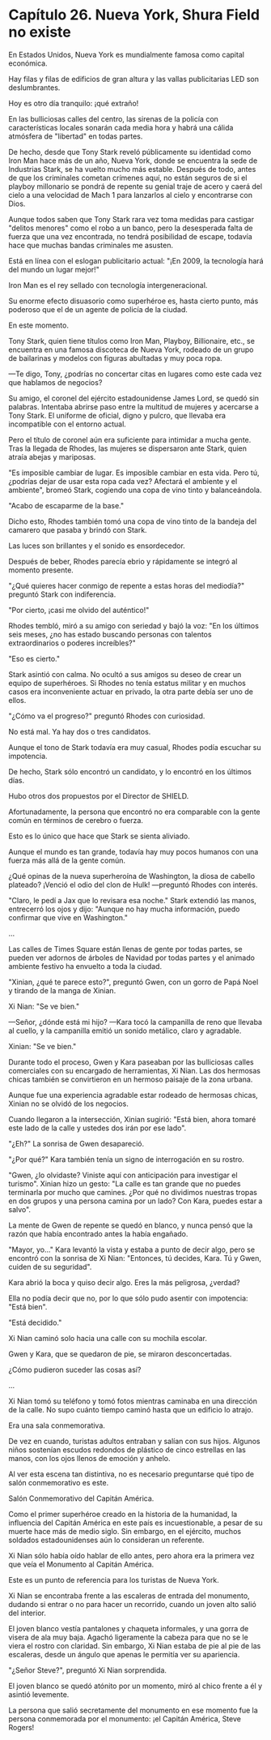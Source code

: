 
# Capítulo 26. Nueva York, Shura Field no existe


En Estados Unidos, Nueva York es mundialmente famosa como capital económica.

Hay filas y filas de edificios de gran altura y las vallas publicitarias LED son deslumbrantes.

Hoy es otro día tranquilo: ¡qué extraño!

En las bulliciosas calles del centro, las sirenas de la policía con características locales sonarán cada media hora y habrá una cálida atmósfera de "libertad" en todas partes.

De hecho, desde que Tony Stark reveló públicamente su identidad como Iron Man hace más de un año, Nueva York, donde se encuentra la sede de Industrias Stark, se ha vuelto mucho más estable. Después de todo, antes de que los criminales cometan crímenes aquí, no están seguros de si el playboy millonario se pondrá de repente su genial traje de acero y caerá del cielo a una velocidad de Mach 1 para lanzarlos al cielo y encontrarse con Dios.

Aunque todos saben que Tony Stark rara vez toma medidas para castigar "delitos menores" como el robo a un banco, pero la desesperada falta de fuerza que una vez encontrada, no tendrá posibilidad de escape, todavía hace que muchas bandas criminales me asusten.

Está en línea con el eslogan publicitario actual: "¡En 2009, la tecnología hará del mundo un lugar mejor!"

Iron Man es el rey sellado con tecnología intergeneracional.

Su enorme efecto disuasorio como superhéroe es, hasta cierto punto, más poderoso que el de un agente de policía de la ciudad.

En este momento.

Tony Stark, quien tiene títulos como Iron Man, Playboy, Billionaire, etc., se encuentra en una famosa discoteca de Nueva York, rodeado de un grupo de bailarinas y modelos con figuras abultadas y muy poca ropa.

—Te digo, Tony, ¿podrías no concertar citas en lugares como este cada vez que hablamos de negocios?

Su amigo, el coronel del ejército estadounidense James Lord, se quedó sin palabras. Intentaba abrirse paso entre la multitud de mujeres y acercarse a Tony Stark. El uniforme de oficial, digno y pulcro, que llevaba era incompatible con el entorno actual.

Pero el título de coronel aún era suficiente para intimidar a mucha gente. Tras la llegada de Rhodes, las mujeres se dispersaron ante Stark, quien atraía abejas y mariposas.

"Es imposible cambiar de lugar. Es imposible cambiar en esta vida. Pero tú, ¿podrías dejar de usar esta ropa cada vez? Afectará el ambiente y el ambiente", bromeó Stark, cogiendo una copa de vino tinto y balanceándola.

"Acabo de escaparme de la base."

Dicho esto, Rhodes también tomó una copa de vino tinto de la bandeja del camarero que pasaba y brindó con Stark.

Las luces son brillantes y el sonido es ensordecedor.

Después de beber, Rhodes parecía ebrio y rápidamente se integró al momento presente.

"¿Qué quieres hacer conmigo de repente a estas horas del mediodía?" preguntó Stark con indiferencia.

"Por cierto, ¡casi me olvido del auténtico!"

Rhodes tembló, miró a su amigo con seriedad y bajó la voz: "En los últimos seis meses, ¿no has estado buscando personas con talentos extraordinarios o poderes increíbles?"

"Eso es cierto."

Stark asintió con calma. No ocultó a sus amigos su deseo de crear un equipo de superhéroes. Si Rhodes no tenía estatus militar y en muchos casos era inconveniente actuar en privado, la otra parte debía ser uno de ellos.

"¿Cómo va el progreso?" preguntó Rhodes con curiosidad.

No está mal. Ya hay dos o tres candidatos.

Aunque el tono de Stark todavía era muy casual, Rhodes podía escuchar su impotencia.

De hecho, Stark sólo encontró un candidato, y lo encontró en los últimos días.

Hubo otros dos propuestos por el Director de SHIELD.

Afortunadamente, la persona que encontró no era comparable con la gente común en términos de cerebro o fuerza.

Esto es lo único que hace que Stark se sienta aliviado.

Aunque el mundo es tan grande, todavía hay muy pocos humanos con una fuerza más allá de la gente común.

¿Qué opinas de la nueva superheroína de Washington, la diosa de cabello plateado? ¡Venció el odio del clon de Hulk! —preguntó Rhodes con interés.

"Claro, le pedí a Jax que lo revisara esa noche." Stark extendió las manos, entrecerró los ojos y dijo: "Aunque no hay mucha información, puedo confirmar que vive en Washington."

…

Las calles de Times Square están llenas de gente por todas partes, se pueden ver adornos de árboles de Navidad por todas partes y el animado ambiente festivo ha envuelto a toda la ciudad.

"Xinian, ¿qué te parece esto?", preguntó Gwen, con un gorro de Papá Noel y tirando de la manga de Xinian.

Xi Nian: "Se ve bien."

—Señor, ¿dónde está mi hijo? —Kara tocó la campanilla de reno que llevaba al cuello, y la campanilla emitió un sonido metálico, claro y agradable.

Xinian: "Se ve bien."

Durante todo el proceso, Gwen y Kara paseaban por las bulliciosas calles comerciales con su encargado de herramientas, Xi Nian. Las dos hermosas chicas también se convirtieron en un hermoso paisaje de la zona urbana.

Aunque fue una experiencia agradable estar rodeado de hermosas chicas, Xinian no se olvidó de los negocios.

Cuando llegaron a la intersección, Xinian sugirió: "Está bien, ahora tomaré este lado de la calle y ustedes dos irán por ese lado".

"¿Eh?" La sonrisa de Gwen desapareció.

"¿Por qué?" Kara también tenía un signo de interrogación en su rostro.

"Gwen, ¿lo olvidaste? Viniste aquí con anticipación para investigar el turismo". Xinian hizo un gesto: "La calle es tan grande que no puedes terminarla por mucho que camines. ¿Por qué no dividimos nuestras tropas en dos grupos y una persona camina por un lado? Con Kara, puedes estar a salvo".

La mente de Gwen de repente se quedó en blanco, y nunca pensó que la razón que había encontrado antes la había engañado.

"Mayor, yo..." Kara levantó la vista y estaba a punto de decir algo, pero se encontró con la sonrisa de Xi Nian: "Entonces, tú decides, Kara. Tú y Gwen, cuiden de su seguridad".

Kara abrió la boca y quiso decir algo. Eres la más peligrosa, ¿verdad?

Ella no podía decir que no, por lo que sólo pudo asentir con impotencia: "Está bien".

"Está decidido."

Xi Nian caminó solo hacia una calle con su mochila escolar.

Gwen y Kara, que se quedaron de pie, se miraron desconcertadas.

¿Cómo pudieron suceder las cosas así?

...

Xi Nian tomó su teléfono y tomó fotos mientras caminaba en una dirección de la calle. No supo cuánto tiempo caminó hasta que un edificio lo atrajo.

Era una sala conmemorativa.

De vez en cuando, turistas adultos entraban y salían con sus hijos. Algunos niños sostenían escudos redondos de plástico de cinco estrellas en las manos, con los ojos llenos de emoción y anhelo.

Al ver esta escena tan distintiva, no es necesario preguntarse qué tipo de salón conmemorativo es este.

Salón Conmemorativo del Capitán América.

Como el primer superhéroe creado en la historia de la humanidad, la influencia del Capitán América en este país es incuestionable, a pesar de su muerte hace más de medio siglo. Sin embargo, en el ejército, muchos soldados estadounidenses aún lo consideran un referente.

Xi Nian sólo había oído hablar de ello antes, pero ahora era la primera vez que veía el Monumento al Capitán América.

Este es un punto de referencia para los turistas de Nueva York.

Xi Nian se encontraba frente a las escaleras de entrada del monumento, dudando si entrar o no para hacer un recorrido, cuando un joven alto salió del interior.

El joven blanco vestía pantalones y chaqueta informales, y una gorra de visera de ala muy baja. Agachó ligeramente la cabeza para que no se le viera el rostro con claridad. Sin embargo, Xi Nian estaba de pie al pie de las escaleras, desde un ángulo que apenas le permitía ver su apariencia.

"¿Señor Steve?", preguntó Xi Nian sorprendida.

El joven blanco se quedó atónito por un momento, miró al chico frente a él y asintió levemente.

La persona que salió secretamente del monumento en ese momento fue la persona conmemorada por el monumento: ¡el Capitán América, Steve Rogers!